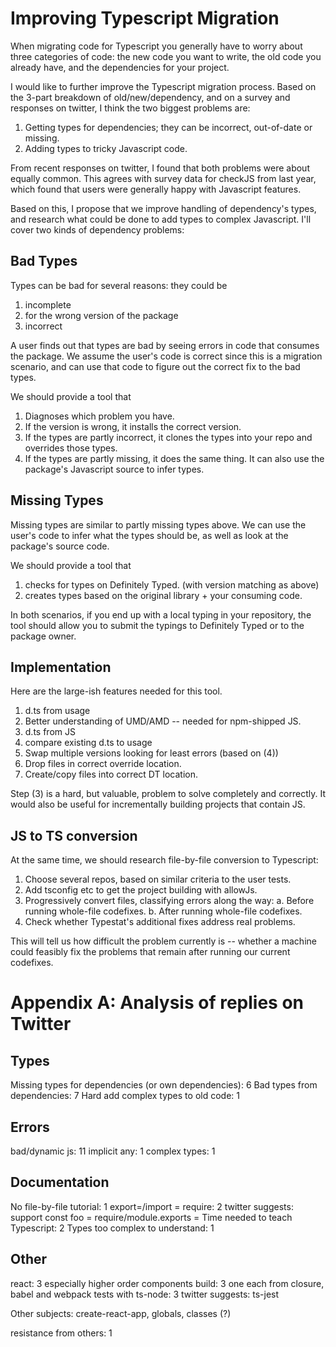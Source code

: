 # Improving Typescript Migration #

When migrating code for Typescript you generally have to worry about
three categories of code: the new code you want to write, the old code
you already have, and the dependencies for your project.

I would like to further improve the Typescript migration process.
Based on the 3-part breakdown of old/new/dependency, and on a survey
and responses on twitter, I think the two biggest problems are:

1. Getting types for dependencies; they can be incorrect, out-of-date or missing.
2. Adding types to tricky Javascript code.

From recent responses on twitter, I found that both problems were
about equally common. This agrees with survey data for checkJS from
last year, which found that users were generally happy with Javascript
features.

Based on this, I propose that we improve handling of dependency's
types, and research what could be done to add types to complex
Javascript. I'll cover two kinds of dependency problems:

## Bad Types ##

Types can be bad for several reasons: they could be
1. incomplete
2. for the wrong version of the package
3. incorrect

A user finds out that types are bad by seeing errors in code that
consumes the package. We assume the user's code is correct since this
is a migration scenario, and can use that code to figure out the
correct fix to the bad types.

We should provide a tool that
1. Diagnoses which problem you have.
2. If the version is wrong, it installs the correct version.
3. If the types are partly incorrect, it clones the types into your
   repo and overrides those types.
4. If the types are partly missing, it does the same thing. It can
   also use the package's Javascript source to infer types.

## Missing Types ##

Missing types are similar to partly missing types above. We can use
the user's code to infer what the types should be, as well as look at
the package's source code.

We should provide a tool that
1. checks for types on Definitely Typed. (with version matching as above)
2. creates types based on the original library + your consuming code.

In both scenarios, if you end up with a local typing in your
repository, the tool should allow you to submit the typings to
Definitely Typed or to the package owner.

## Implementation ##

Here are the large-ish features needed for this tool.

1. d.ts from usage
2. Better understanding of UMD/AMD -- needed for npm-shipped JS.
3. d.ts from JS
4. compare existing d.ts to usage
5. Swap multiple versions looking for least errors (based on (4))
6. Drop files in correct override location.
7. Create/copy files into correct DT location.

Step (3) is a hard, but valuable, problem to solve completely and
correctly. It would also be useful for incrementally building projects
that contain JS.

## JS to TS conversion ##

At the same time, we should research file-by-file conversion to Typescript:

1. Choose several repos, based on similar criteria to the user
  tests.
2. Add tsconfig etc to get the project building with allowJs.
3. Progressively convert files, classifying errors along the way:
  a. Before running whole-file codefixes.
  b. After running whole-file codefixes.
4. Check whether Typestat's additional fixes address real problems.

This will tell us how difficult the problem currently is -- whether a
machine could feasibly fix the problems that remain after running our
current codefixes.

# Appendix A: Analysis of replies on Twitter #

## Types ##

Missing types for dependencies (or own dependencies): 6
Bad types from dependencies: 7
Hard add complex types to old code: 1

## Errors ##

bad/dynamic js: 11
implicit any: 1
complex types: 1

## Documentation ##

No file-by-file tutorial: 1
export=/import = require: 2
  twitter suggests: support const foo = require/module.exports =
Time needed to teach Typescript: 2
Types too complex to understand: 1

## Other ##

react: 3
  especially higher order components
build: 3
  one each from closure, babel and webpack
tests with ts-node: 3
  twitter suggests: ts-jest


Other subjects: create-react-app, globals, classes (?)

resistance from others: 1
